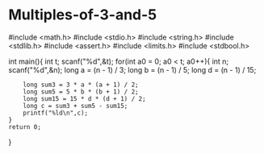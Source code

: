 # Multiples-of-3-and-5
#include <math.h>
#include <stdio.h>
#include <string.h>
#include <stdlib.h>
#include <assert.h>
#include <limits.h>
#include <stdbool.h>

int main(){
    int t; 
    scanf("%d",&t);
    for(int a0 = 0; a0 < t; a0++){
        int n; 
        scanf("%d",&n);
        long a = (n - 1) / 3;
        long b = (n - 1) / 5;
        long d = (n - 1) / 15;

        long sum3 = 3 * a * (a + 1) / 2;
        long sum5 = 5 * b * (b + 1) / 2;
        long sum15 = 15 * d * (d + 1) / 2;
        long c = sum3 + sum5 - sum15;
        printf("%ld\n",c);
    }
    return 0;
}
